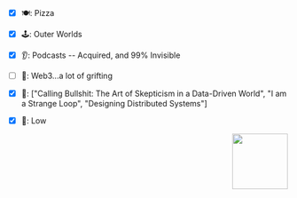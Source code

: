 ### 

<!--
**tclohm/tclohm** is a ✨ _special_ ✨ repository because its `README.md` (this file) appears on your GitHub profile.

Here are some ideas to get you started:

- 🔭 I’m currently working on ...
- 🌱 I’m currently learning ...
- 👯 I’m looking to collaborate on ...
- 🤔 I’m looking for help with ...
- 💬 Ask me about ...
- 📫 How to reach me: ...
- 😄 Pronouns: ...
- ⚡ Fun fact: ...
-->


- [x] 🍽: Pizza                                                            
- [x] 🕹: Outer Worlds
- [x] 👂: Podcasts -- Acquired, and 99% Invisible
- [ ] 👀: Web3...a lot of grifting
- [x] 📖: ["Calling Bullshit: The Art of Skepticism in a Data-Driven World", "I am a Strange Loop", "Designing Distributed Systems"]
- [x] 🔋: Low


<img src="https://user-images.githubusercontent.com/2380963/196989432-0c1113e4-33ec-4128-847e-932d0f377407.gif" align="right" width="100" height="100">

